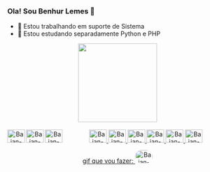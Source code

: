 ### Ola! Sou Benhur Lemes 👋

- 🔭 Estou trabalhando em suporte de Sistema
- 🌱 Estou estudando separadamente Python e PHP

<div align="center">
  <a href ="https://github.com/BenhurLemes">
  <img height="180em" src="https://github-readme-stats.vercel.app/api?username=BenhurLemes&show_icons=true&theme=github_dark&include_all_commits=true&count_private=true"/>
</div>
  
<div align="center" style="display" : inline_block><br>
  <img alt="Baian-Js" height="30" width="40" src="https://cdn.jsdelivr.net/gh/devicons/devicon/icons/javascript/javascript-original.svg">
  <img alt="Baian-PHP" height="30" width="40" src="https://cdn.jsdelivr.net/gh/devicons/devicon/icons/php/php-original.svg">
  <img alt="Baian-HTML" height="30" width="40" src="https://cdn.jsdelivr.net/gh/devicons/devicon/icons/html5/html5-original.svg">
  <img alt="Baian-CSS" height="30" width="40" src="https://cdn.jsdelivr.net/gh/devicons/devicon/icons/css3/css3-original.svg">
  <img alt="Baian-C#" height="30" width="40" src="https://cdn.jsdelivr.net/gh/devicons/devicon/icons/csharp/csharp-original.svg">
  <img alt="Baian-Python" height="30" width="40" src="https://cdn.jsdelivr.net/gh/devicons/devicon/icons/python/python-original.svg">

  <img alt="Baian-Gimp" align="left" height="30" width="40" src="https://cdn.jsdelivr.net/gh/devicons/devicon/icons/gimp/gimp-original.svg">
  <img alt="Baian-Unity" align="left" height="30" width="40" src="https://cdn.jsdelivr.net/gh/devicons/devicon/icons/unity/unity-original.svg">
  <img alt="Baian-Davinci" align="left" height="30" width="40" src="https://upload.wikimedia.org/wikipedia/commons/9/90/DaVinci_Resolve_17_logo.svg">
   
   gif que vou fazer:
  <img alt="Baian-pic" height="30" width="40" height="150" style="border-radius:50px;" src="">
</div>

##

<div>
</div>
